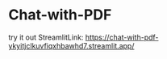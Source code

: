 # Chat-with-PDF
try it out
StreamlitLink: https://chat-with-pdf-ykyitjclkuvfiqxhbawhd7.streamlit.app/
